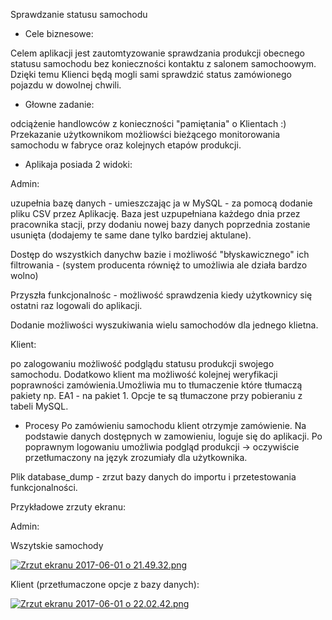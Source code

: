 Sprawdzanie statusu samochodu

+ Cele biznesowe:

Celem aplikacji jest zautomtyzowanie sprawdzania produkcji obecnego statusu samochodu bez konieczności kontaktu z salonem samochoowym. Dzięki temu Klienci będą mogli sami sprawdzić status zamówionego pojazdu w dowolnej chwili.

+ Głowne zadanie:

odciążenie handlowców z konieczności "pamiętania" o Klientach :)
Przekazanie użytkownikom możliowści bieżącego monitorowania samochodu w fabryce oraz kolejnych etapów produkcji. 


+ Aplikaja posiada 2 widoki:

Admin:

uzupełnia bazę danych - umieszczając ja w MySQL - za pomocą dodanie pliku CSV przez Aplikację. 
Baza jest uzpupełniana każdego dnia przez pracownika stacji, przy dodaniu nowej bazy danych poprzednia zostanie usunięta (dodajemy te same dane tylko bardziej aktulane).

Dostęp do wszystkich danychw bazie i możliwość "błyskawicznego" ich filtrowania - (system producenta równięż to umożliwia ale działa bardzo wolno)

Przyszła funkcjonalnośc - możliwość sprawdzenia kiedy użytkownicy się ostatni raz logowali do aplikacji.

Dodanie możliwości wyszukiwania wielu samochodów dla jednego klietna. 

Klient:

po zalogowaniu możliwość podglądu statusu produkcji swojego samochodu.
Dodatkowo klient ma możliwość kolejnej weryfikacji poprawności zamówienia.Umożliwia mu to tłumaczenie które tłumaczą pakiety np. EA1 - na pakiet 1.  Opcje te są tłumaczone przy pobieraniu z tabeli MySQL.

+ Procesy
Po zamówieniu samochodu klient otrzymje zamówienie. Na podstawie danych dostępnych w zamowieniu, loguje się do aplikacji. Po poprawnym logowaniu umożliwia podgląd produkcji -> oczywiście przetłumaczony na język zrozumiały dla użytkownika.

Plik database_dump - zrzut bazy danych do importu i przetestowania funkcjonalności. 

Przykładowe zrzuty ekranu: 

Admin:

Wszytskie samochody 

[![Zrzut ekranu 2017-06-01 o 21.49.32.png](https://s17.postimg.org/y8j5bpcpb/Zrzut_ekranu_2017-06-01_o_21.49.32.png)](https://postimg.org/image/doebd7wy3/)

Klient (przetłumaczone opcje z bazy danych):

[![Zrzut ekranu 2017-06-01 o 22.02.42.png](https://s3.postimg.org/889fuaelf/Zrzut_ekranu_2017-06-01_o_22.02.42.png)](https://postimg.org/image/889fuaelb/)

